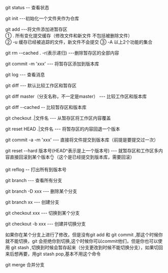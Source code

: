 git status -- 查看状态

git init ---初始化一个文件夹作为仓库

git add ---将文件添加进暂存区  
 ① .  所有变化提交缓存（修改文件和新文件 不包括被删除文件）  
 ② -u 缓存已经被追踪的文件，新文件不会提交
 ③ -A   以上2个功能的集合

git rm --cached . -r(表示递归) ---删除暂存区的全部内容

git commit -m 'xxx' --- 将暂存区添加到版本库

git log --- 查看消息

git diff --- 默认比较工作区和暂存区

git diff master（分支名称，不一定是master） --- 比较工作区和版本库

git diff --cached -- 比较暂存区和版本库

git checkout .|文件名 --- 从暂存区将工作区内容覆盖

git reset HEAD .|文件名 --- 将暂存区的内容回退一个版本

git commit -a -m 'xxx' --- 直接将文件提交到版本库（前提是要提交过一次）

git reset --hard 版本号(HEAD^表示是上一个版本号) --- 就暂存区和工作区多内容直接回滚到某个版本👌（这个是已经提交到版本库，需要回滚）

git reflog -- 打出所有到版本号

git branch --- 查看所有分支

git branch -D xxx --- 删除某个分支

git branch xx --- 创建分支

git checkout xxx --- 切换到某个分支

git checkout -b xxx --- 创建并切换分支

如果你在某个分支上进行了修改，但是没有git add 和 git commit ,那这个时候你就不能切换，git 会拒绝你到切换,这个时候你可以commit他们，但是你也可以使用 git stash ,切换到时候会暂存起来（分支更改到时候不能切换分支），如果切回来后想再要，用git stash pop,基本不用这个命令

git merge 合并分支


